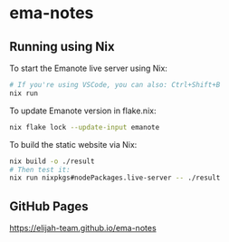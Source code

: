 # ema-notes

## Running using Nix

To start the Emanote live server using Nix:

```sh
# If you're using VSCode, you can also: Ctrl+Shift+B
nix run
```

To update Emanote version in flake.nix:

```sh
nix flake lock --update-input emanote
```

To build the static website via Nix:

```sh
nix build -o ./result
# Then test it:
nix run nixpkgs#nodePackages.live-server -- ./result
```

## GitHub Pages

https://elijah-team.github.io/ema-notes
